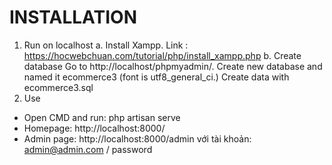 # INSTALLATION
1.	Run on localhost
a.	Install Xampp.
Link : https://hocwebchuan.com/tutorial/php/install_xampp.php
b.	Create database
Go to http://localhost/phpmyadmin/.
Create new database and named it ecommerce3 (font is utf8_general_ci.)
Create data with ecommerce3.sql
2.	Use
- Open CMD and run:
php artisan serve
- Homepage: http://localhost:8000/
- Admin page: http://localhost:8000/admin với tài khoản: admin@admin.com / password

